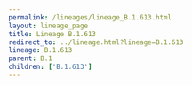 ```yaml
---
permalink: /lineages/lineage_B.1.613.html
layout: lineage_page
title: Lineage B.1.613
redirect_to: ../lineage.html?lineage=B.1.613
lineage: B.1.613
parent: B.1
children: ['B.1.613']
---
```

